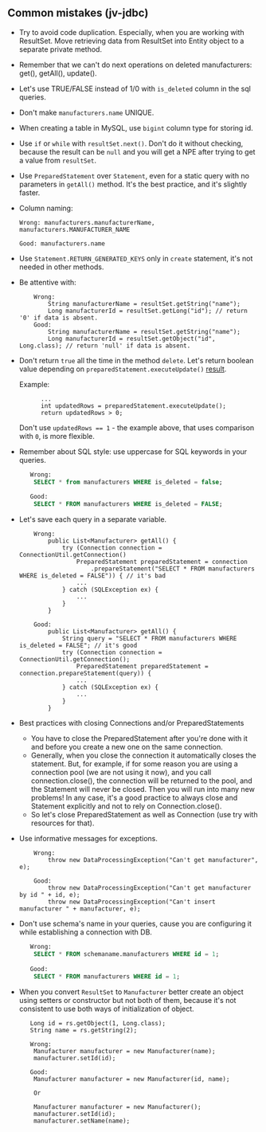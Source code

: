 ## Common mistakes (jv-jdbc)

* Try to avoid code duplication. Especially, when you are working with ResultSet.
  Move retrieving data from ResultSet into Entity object to a separate private method.

* Remember that we can't do next operations on deleted manufacturers: get(), getAll(), update().

* Let's use TRUE/FALSE instead of 1/0 with `is_deleted` column in the sql queries.

* Don't make `manufacturers.name` UNIQUE.

* When creating a table in MySQL, use `bigint` column type for storing id.

* Use `if` or `while` with `resultSet.next()`. Don't do it without checking,
  because the result can be `null` and you will get a NPE after trying to get a value from `resultSet`.
  
* Use `PreparedStatement` over `Statement`, even for a static query with no parameters in `getAll()` method. It's the best practice, and it's slightly faster.

* Column naming:
    ```
    Wrong: manufacturers.manufacturerName, manufacturers.MANUFACTURER_NAME
    
    Good: manufacturers.name
    ```
* Use `Statement.RETURN_GENERATED_KEYS` only in `create` statement, it's not needed in other methods.

* Be attentive with:
    ```
        Wrong:
            String manufacturerName = resultSet.getString("name");
            Long manufacturerId = resultSet.getLong("id"); // return '0' if data is absent.
        Good:
            String manufacturerName = resultSet.getString("name");
            Long manufacturerId = resultSet.getObject("id", Long.class); // return 'null' if data is absent.
    ```

* Don't return `true` all the time in the method `delete`.
  Let's return boolean value depending on `preparedStatement.executeUpdate()` [result](https://docs.oracle.com/javase/7/docs/api/java/sql/Statement.html#executeUpdate(java.lang.String)).

  Example:
  ```
        ...
        int updatedRows = preparedStatement.executeUpdate();
        return updatedRows > 0;
  ```
  Don't use `updatedRows == 1` - the example above, that uses comparison with `0`, is more flexible.

* Remember about SQL style: use uppercase for SQL keywords in your queries.
    ```sql     
       Wrong:
        SELECT * from manufacturers WHERE is_deleted = false;                    
             
       Good:
        SELECT * FROM manufacturers WHERE is_deleted = FALSE;
    ```    
* Let's save each query in a separate variable.
    ```
        Wrong:
            public List<Manufacturer> getAll() {
                try (Connection connection = ConnectionUtil.getConnection()
                    PreparedStatement preparedStatement = connection
                        .prepareStatement("SELECT * FROM manufacturers WHERE is_deleted = FALSE")) { // it's bad
                    ...
                } catch (SQLException ex) {
                    ...
                }
            }
            
        Good:
            public List<Manufacturer> getAll() {
                String query = "SELECT * FROM manufacturers WHERE is_deleted = FALSE"; // it's good
                try (Connection connection = ConnectionUtil.getConnection();
                    PreparedStatement preparedStatement = connection.prepareStatement(query)) {
                    ...
                } catch (SQLException ex) {
                    ...
                }
            }
    ```

* Best practices with closing Connections and/or PreparedStatements
    - You have to close the PreparedStatement after you're done with it and before you create a new one on the same connection.
    - Generally, when you close the connection it automatically closes the statement.
      But, for example, if for some reason you are using a connection pool (we are not using it now),
      and you call connection.close(), the connection will be returned to the pool,
      and the Statement will never be closed. Then you will run into many new problems!
      In any case, it's a good practice to always close and Statement explicitly and not to rely on Connection.close().
    - So let's close PreparedStatement as well as Connection (use try with resources for that).


* Use informative messages for exceptions.
    ```
        Wrong:
            throw new DataProcessingException("Can't get manufacturer", e);
            
        Good:
            throw new DataProcessingException("Can't get manufacturer by id " + id, e);
            throw new DataProcessingException("Can't insert manufacturer " + manufacturer, e);
    ``` 

* Don't use schema's name in your queries, cause you are configuring it while establishing a connection with DB.
    ```sql     
       Wrong:
        SELECT * FROM schemaname.manufacturers WHERE id = 1;                     
             
       Good:
        SELECT * FROM manufacturers WHERE id = 1;
    ```           
* When you convert `ResultSet` to `Manufacturer` better create an object using setters or constructor but not both of them, because it's not consistent to use both ways of initialization of object.
    ```
       Long id = rs.getObject(1, Long.class);
       String name = rs.getString(2);
       
       Wrong:
        Manufacturer manufacturer = new Manufacturer(name);
        manufacturer.setId(id); 
                          
       Good:
        Manufacturer manufacturer = new Manufacturer(id, name);
        
        Or
        
        Manufacturer manufacturer = new Manufacturer();
        manufacturer.setId(id);  
        manufacturer.setName(name);
    ```   